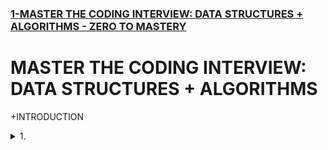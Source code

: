 ### [1-MASTER THE CODING INTERVIEW: DATA STRUCTURES + ALGORITHMS - ZERO TO MASTERY](/courses/ds/1.md)

# MASTER THE CODING INTERVIEW: DATA STRUCTURES + ALGORITHMS

+INTRODUCTION

<details>
  <summary>1. </summary>

```bs

```

```bs

```

# #END <details>

<details>
  <summary>2. </summary>

```bs

```

```bs

```

# #END <details>
